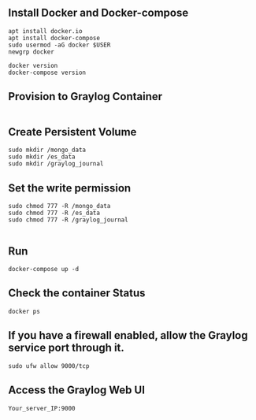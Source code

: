 ## Install Docker and Docker-compose
```
apt install docker.io
apt install docker-compose
sudo usermod -aG docker $USER
newgrp docker

docker version
docker-compose version

```
## Provision to Graylog Container
```

```
## Create Persistent Volume 
```
sudo mkdir /mongo_data
sudo mkdir /es_data
sudo mkdir /graylog_journal

```
## Set the write permission 
```
sudo chmod 777 -R /mongo_data
sudo chmod 777 -R /es_data
sudo chmod 777 -R /graylog_journal


```
## Run 
```
docker-compose up -d

```
## Check the container Status
```
docker ps
```
## If you have a firewall enabled, allow the Graylog service port through it.
```
sudo ufw allow 9000/tcp
```

## Access the Graylog Web UI
```
Your_server_IP:9000
```
